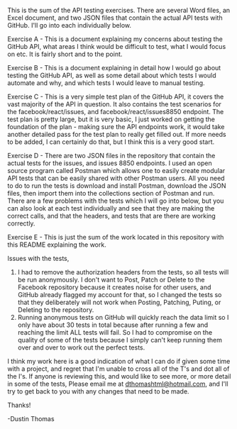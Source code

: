 This is the sum of the API testing exercises. There are several Word files, an Excel document, and two JSON files that contain the actual API tests with GitHub. I'll go into each individually below.


Exercise A - This is a document explaining my concerns about testing the GitHub API, what areas I think would be difficult to test, what I would focus on etc. It is fairly short and to the point.

Exercise B - This is a document explaining in detail how I would go about testing the GitHub API, as well as some detail about which tests I would automate and why, and which tests I would leave to manual testing.

Exercise C - This is a very simple test plan of the GitHub API, it covers the vast majority of the API in question. It also contains the test scenarios for the facebook/react/issues, and facebook/react/issues8850 endpoint. The test plan is pretty large, but it is very basic, I just worked on getting the foundation of the plan - making sure the API endpoints work, it would take another detailed pass for the test plan to really get filled out. If more needs to be added, I can certainly do that, but I think this is a very good start.

Exercise D - There are two JSON files in the repository that contain the actual tests for the issues, and issues 8850 endpoints. I used an open source program called Postman which allows one to easily create modular API tests that can be easily shared with other Postman users. All you need to do to run the tests is download and install Postman, download the JSON files, then import them into the collections section of Postman and run. There are a few problems with the tests which I will go into below, but you can also look at each test individually and see that they are making the correct calls, and that the headers, and tests that are there are working correctly.

Exercise E - This is just the sum of the work located in this repository with this README explaining the work.

Issues with the tests,
1. I had to remove the authorization headers from the tests, so all tests will be run anonymously. I don't want to Post, Patch or Delete to the Facebook repository because it creates noise for other users, and GitHub already flagged my account for that, so I changed the tests so that they deliberately will not work when Posting, Patching, Puting, or Deleting to the repository.
2. Running anonymous tests on GitHub will quickly reach the data limit so I only have about 30 tests in total because after running a few and reaching the limit ALL tests will fail. So I had to compromise on the quality of some of the tests because I simply can't keep running them over and over to work out the perfect tests.

I think my work here is a good indication of what I can do if given some time with a project, and regret that I'm unable to cross all of the T's and dot all of the I's. If anyone is reviewing this, and would like to see more, or more detail in some of the tests, Please email me at dthomashtml@hotmail.com, and I'll try to get back to you with any changes that need to be made.

Thanks!

-Dustin Thomas
